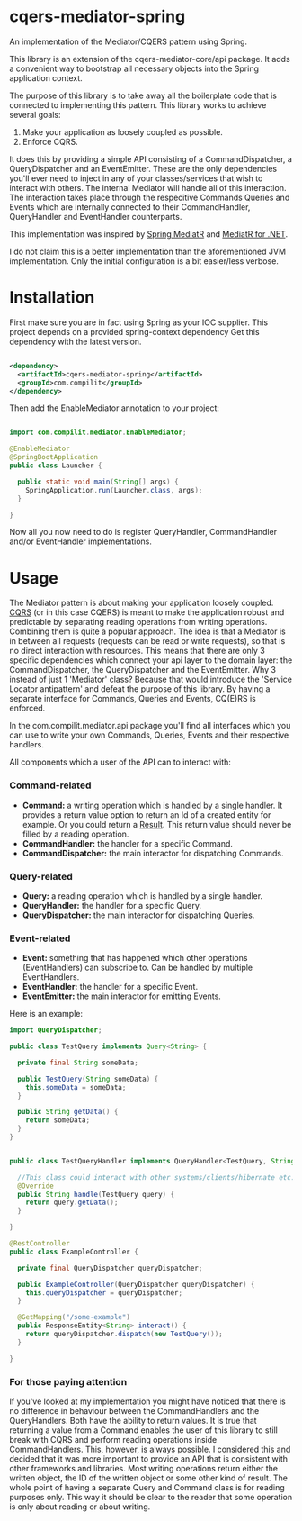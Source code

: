 # cqers-mediator-spring

An implementation of the Mediator/CQERS pattern using Spring.

This library is an extension of the cqers-mediator-core/api package. It adds a convenient way to bootstrap all necessary
objects into the Spring application context.

The purpose of this library is to take away all the boilerplate code that is connected to
implementing this pattern. This library works to achieve several goals:

1. Make your application as loosely coupled as possible.
2. Enforce CQRS.

It does this by providing a simple API consisting of a CommandDispatcher, a QueryDispatcher and an
EventEmitter. These are the only dependencies you'll ever need to inject in any of your
classes/services that wish to interact with others. The internal Mediator will handle all of this
interaction. The interaction takes place through the respecitive Commands Queries and Events which
are internally connected to their CommandHandler, QueryHandler and EventHandler counterparts.

This implementation was inspired by <a href="https://github.com/jkratz55/spring-mediatR">Spring
MediatR</a>
and <a href=https://github.com/jbogard/MediatR>MediatR for .NET</a>.

I do not claim this is a better implementation than the aforementioned JVM implementation. Only the
initial configuration is a bit easier/less verbose.

# Installation

First make sure you are in fact using Spring as your IOC supplier. This project depends on a provided spring-context
dependency
Get this dependency with the latest version.

```xml

<dependency>
  <artifactId>cqers-mediator-spring</artifactId>
  <groupId>com.compilit</groupId>
</dependency>
```

Then add the EnableMediator annotation to your project:

```Java

import com.compilit.mediator.EnableMediator;

@EnableMediator
@SpringBootApplication
public class Launcher {

  public static void main(String[] args) {
    SpringApplication.run(Launcher.class, args);
  }

}
```

Now all you now need to do is register QueryHandler, CommandHandler and/or EventHandler implementations.

# Usage

The Mediator pattern is about making your application loosely
coupled. <a href="https://www.compilit.com/definitions/cqers/">CQRS</a> (or in this case CQERS) is
meant to make the
application robust and predictable by separating reading operations from writing operations.
Combining them is quite a
popular approach. The idea is that a Mediator is in between all requests (requests can be read or
write requests), so
that is no direct interaction with resources. This means that there are only 3 specific dependencies
which connect your
api layer to the domain layer: the CommandDispatcher, the QueryDispatcher and the EventEmitter. Why
3 instead of just
1 'Mediator' class? Because that would introduce the 'Service Locator antipattern' and defeat the
purpose of this
library. By having a separate interface for Commands, Queries and Events, CQ(E)RS is enforced.

In the com.compilit.mediator.api package you'll find all interfaces which you can use to write your
own Commands,
Queries, Events and their respective handlers.

All components which a user of the API can to interact with:

### Command-related

- <b>Command:</b> a writing operation which is handled by a single handler. It provides a return
  value option to return
  an Id of a created entity for example. Or you could return
  a <a href="https://github.com/compilit-framework/results">Result</a>. This return value should
  never be
  filled by a reading operation.
- <b>CommandHandler:</b> the handler for a specific Command.
- <b>CommandDispatcher:</b> the main interactor for dispatching Commands.

### Query-related

- <b>Query:</b> a reading operation which is handled by a single handler.
- <b>QueryHandler:</b> the handler for a specific Query.
- <b>QueryDispatcher:</b> the main interactor for dispatching Queries.

### Event-related

- <b>Event:</b> something that has happened which other operations (EventHandlers) can subscribe to.
  Can be handled by multiple
  EventHandlers.
- <b>EventHandler:</b> the handler for a specific Event.
- <b>EventEmitter:</b> the main interactor for emitting Events.

Here is an example:

```java
import QueryDispatcher;

public class TestQuery implements Query<String> {

  private final String someData;

  public TestQuery(String someData) {
    this.someData = someData;
  }

  public String getData() {
    return someData;
  }
}


public class TestQueryHandler implements QueryHandler<TestQuery, String> {

  //This class could interact with other systems/clients/hibernate etc.
  @Override
  public String handle(TestQuery query) {
    return query.getData();
  }

}

@RestController
public class ExampleController {

  private final QueryDispatcher queryDispatcher;

  public ExampleController(QueryDispatcher queryDispatcher) {
    this.queryDispatcher = queryDispatcher;
  }

  @GetMapping("/some-example")
  public ResponseEntity<String> interact() {
    return queryDispatcher.dispatch(new TestQuery());
  }

}
```

### For those paying attention

If you've looked at my implementation you might have noticed that there is no difference in
behaviour between the
CommandHandlers and the QueryHandlers. Both have the ability to return values. It is true that
returning a value from a
Command enables the user of this library to still break with CQRS and perform reading operations
inside CommandHandlers.
This, however, is always possible. I considered this and decided that it was more important to
provide an API that is
consistent with other frameworks and libraries. Most writing operations return either the written
object, the ID of the
written object or some other kind of result. The whole point of having a separate Query and Command
class is for reading
purposes only. This way it should be clear to the reader that some operation is only about reading
or about writing.
